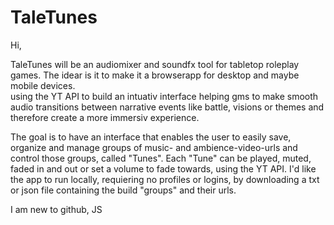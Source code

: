 # TaleTunes

Hi,

TaleTunes will be an audiomixer and soundfx tool for tabletop roleplay games.
The idear is it to make it a browserapp for desktop and maybe mobile devices.  
using the YT API to build an intuativ interface helping gms to make smooth audio transitions 
between narrative events like battle, visions or themes and therefore create a more immersiv experience.  

The goal is to have an interface that enables the user to easily save, 
organize and manage groups of music- and ambience-video-urls and control those groups,
called "Tunes". Each "Tune" can be played, muted, faded in and out or set a volume to fade towards, 
using the YT API. I'd like the app to run locally, requiering no profiles or logins, 
by downloading a txt or json file containing the build "groups" and their urls.

I am new to github, JS
